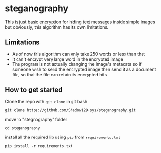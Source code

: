 # steganography
This is just basic encryption for hiding text messages inside simple images but obviously, this algorithm has its own limitations. 

## Limitations
* As of now this algorithm can only take 250 words or less than that
* It can't encrypt very large word in the encrypted image
* The program is not actually changing the image's metadata so if someone wish to send the encrypted image then send it as a document file, so that the file can retain its encrypted bits

## How to get started
Clone the repo with `git clone` in git bash
```gitbash
git clone https://github.com/Shadow129-sys/steganography.git
```
move to "stegnography" folder
```gitbash
cd steganography
```
install all the required lib using `pip` from `requirements.txt`
```gitbash
pip install -r requirements.txt
```
